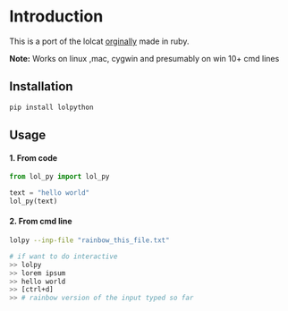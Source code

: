 # Introduction

This is a port of the lolcat [orginally](https://github.com/busyloop/lolcat) made in ruby.

**Note:** Works on linux ,mac, cygwin and presumably on win 10+ cmd lines

## Installation

```bash
pip install lolpython
```

## Usage

#### 1. From code

```python
from lol_py import lol_py 

text = "hello world"
lol_py(text)

```

#### 2. From cmd line

```bash
lolpy --inp-file "rainbow_this_file.txt"

# if want to do interactive
>> lolpy
>> lorem ipsum
>> hello world
>> [ctrl+d]
>> # rainbow version of the input typed so far
```